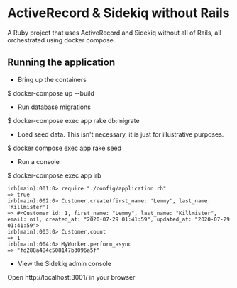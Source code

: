 # ActiveRecord & Sidekiq without Rails

A Ruby project that uses ActiveRecord and Sidekiq without all of Rails, all orchestrated using docker compose.

## Running the application

* Bring up the containers

$ docker-compose up --build

* Run database migrations

$ docker-compose exec app rake db:migrate

* Load seed data.  This isn't necessary, it is just for illustrative purposes.

$ docker compose exec app rake seed

* Run a console

$ docker-compose exec app irb
```
irb(main):001:0> require "./config/application.rb"
=> true
irb(main):002:0> Customer.create(first_name: 'Lemmy', last_name: 'Killmister')
=> #<Customer id: 1, first_name: "Lemmy", last_name: "Killmister", email: nil, created_at: "2020-07-29 01:41:59", updated_at: "2020-07-29 01:41:59">
irb(main):003:0> Customer.count
=> 1
irb(main):004:0> MyWorker.perform_async
=> "fd288a484c508147b3096a5f"
```

* View the Sidekiq admin console

Open http://localhost:3001/ in your browser


